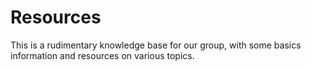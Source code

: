 # Resources

This is a rudimentary knowledge base for our group, with some basics information and resources on various topics. 